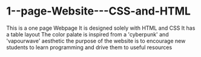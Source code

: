 # 1--page-Website---CSS-and-HTML
This is a one page Webpage
It is designed solely with HTML and CSS
It has a table layout
The color palate is inspired from a 'cyberpunk' and 'vapourwave' aesthetic
the purpose of the website is to encourage new students to learn programming and drive them to useful resources
